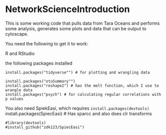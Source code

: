 # NetworkScienceIntroduction

This is some working code that pulls data from Tara Oceans and performs some analysis, generates some plots and data that can be output to cytoscape.

You need the following to get it to work:

R and RStudio

the following packages installed

```{r}
install.packages("tidyverse"") # for plotting and wrangling data

install.packages("otuSummary"")
install.packages("reshape2") # has the melt function, which I use to wrangle data
install.packages("psych") # for calculating regular correlations with p values
```


You also need SpiekEasi, which requires `install.packages(devtools)`
install.packages(SpiecEasi) # Has sparcc and also does clr transforms

```{r}
#library(devtools)
#install_github("zdk123/SpiecEasi")
```